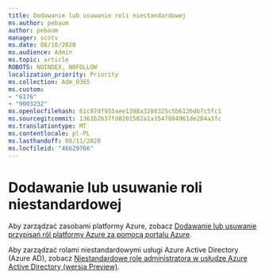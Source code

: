 ```yaml
---
title: Dodawanie lub usuwanie roli niestandardowej
ms.author: pebaum
author: pebaum
manager: scotv
ms.date: 08/10/2020
ms.audience: Admin
ms.topic: article
ROBOTS: NOINDEX, NOFOLLOW
localization_priority: Priority
ms.collection: Adm_O365
ms.custom:
- "6176"
- "9003232"
ms.openlocfilehash: 61c97df955aee1398a3288325c5b6126db7c5fc1
ms.sourcegitcommit: 1361b2b37fd0201502a1a3547084961de284a3fc
ms.translationtype: MT
ms.contentlocale: pl-PL
ms.lasthandoff: 08/11/2020
ms.locfileid: "46629766"
---
```

# <a name="add-or-remove-a-custom-role"></a>Dodawanie lub usuwanie roli niestandardowej

Aby zarządzać zasobami platformy Azure, zobacz [Dodawanie lub usuwanie przypisań ról platformy Azure za pomocą portalu Azure](https://docs.microsoft.com/azure/role-based-access-control/role-assignments-portal).

Aby zarządzać rolami niestandardowymi usługi Azure Active Directory (Azure AD), zobacz [Niestandardowe role administratora w usłudze Azure Active Directory (wersja Preview)](https://docs.microsoft.com/azure/active-directory/users-groups-roles/roles-custom-overview).